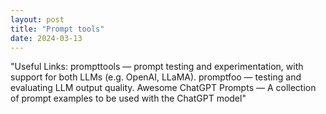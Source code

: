 ```yaml
---
layout: post
title: "Prompt tools"
date: 2024-03-13
---
```


"Useful Links: prompttools — prompt testing and experimentation, with support for both LLMs (e.g. OpenAI, LLaMA). promptfoo — testing and evaluating LLM output quality. Awesome ChatGPT Prompts — A collection of prompt examples to be used with the ChatGPT model"
